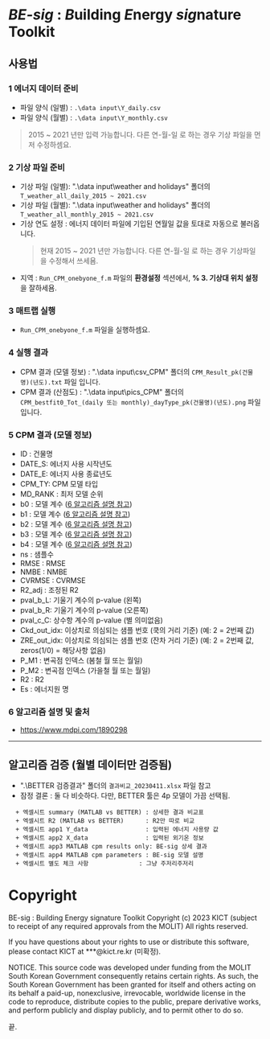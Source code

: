 # ***BE-sig*** : ***B***uilding ***E***nergy ***sig***nature Toolkit

## 사용법

### 1 에너지 데이터 준비
- 파일 양식 (일별) : `.\data input\Y_daily.csv` 
- 파일 양식 (월별) : `.\data input\Y_monthly.csv`
> 2015 ~ 2021 년만 입력 가능합니다. 다른 연-월-일 로 하는 경우 기상 파일을 먼저 수정하셈요.   

### 2 기상 파일 준비
- 기상 파일 (일별): ".\data input\weather and holidays\" 폴더의 ` T_weather_all_daily_2015 ~ 2021.csv `
- 기상 파일 (월별): ".\data input\weather and holidays\" 폴더의 ` T_weather_all_monthly_2015 ~ 2021.csv `
- 기상 연도 설정 : 에너지 데이터 파일에 기입된 연월일 값을 토대로 자동으로 불러옵니다. 
  > 현재 2015 ~ 2021 년만 가능합니다. 다른 연-월-일 로 하는 경우 기상파일을 수정해서 쓰세욤.
- 지역 : `Run_CPM_onebyone_f.m` 파일의 **환경설정** 섹션에서, **% 3. 기상대 위치 설정** 을 잘하세욤.   

### 3 매트랩 실행 
- `Run_CPM_onebyone_f.m` 파일을 실행하셈요.

### 4 실행 결과 
- CPM 결과 (모델 정보) : ".\data input\csv_CPM\" 폴더의 ` CPM_Result_pk(건물명)(년도).txt ` 파일 입니다.
- CPM 결과 (산점도) : ".\data input\pics_CPM\" 폴더의 ` CPM_bestfit0_Tot_(daily 또는 monthly)_dayType_pk(건물명)(년도).png ` 파일 입니다.

### 5 CPM 결과 (모델 정보)
- ID    : 건물명 
- DATE_S: 에너지 사용 시작년도
- DATE_E: 에너지 사용 종료년도
- CPM_TY: CPM 모델 타입 
- MD_RANK	: 최저 모델 순위
- b0    	: 모델 계수 ([6 알고리즘 설명 참고](#6-알고리즘-설명-및-출처))
- b1    	: 모델 계수 ([6 알고리즘 설명 참고](#6-알고리즘-설명-및-출처))
- b2    	: 모델 계수 ([6 알고리즘 설명 참고](#6-알고리즘-설명-및-출처))
- b3    	: 모델 계수 ([6 알고리즘 설명 참고](#6-알고리즘-설명-및-출처))
- b4    	: 모델 계수 ([6 알고리즘 설명 참고](#6-알고리즘-설명-및-출처))
- ns    	: 샘플수
- RMSE    : RMSE
- NMBE    : NMBE
- CVRMSE  : CVRMSE
- R2_adj  : 조정된 R2
- pval_b_L: 기울기 계수의 p-value (왼쪽)
- pval_b_R: 기울기 계수의 p-value (오른쪽)
- pval_c_C: 상수항 계수의 p-value (별 의미없음)
- Ckd_out_idx: 이상치로 의심되는 샘플 번호 (쿡의 거리 기준) (예: 2 = 2번째 값)
- ZRE_out_idx: 이상치로 의심되는 샘플 번호 (잔차 거리 기준) (예: 2 = 2번째 값, zeros(1/0) = 해당사항 없음)
- P_M1    : 변곡점 인덱스 (봄철 월 또는 월일)
- P_M2    : 변곡점 인덱스 (가을철 월 또는 월일)
- R2      : R2
- Es      : 에너지원 명

### 6 알고리즘 설명 및 출처
- https://www.mdpi.com/1890298


---
## 알고리즘 검증 (월별 데이터만 검증됨)
- ".\BETTER 검증결과\" 폴더의 `결과비교_20230411.xlsx` 파일 참고   
- 잠정 결론 : 둘 다 비슷하다. 다만, BETTER 툴은 4p 모델이 가끔 선택됨. 
```
  + 엑셀시트 summary (MATLAB vs BETTER) : 상세한 결과 비교표
  + 엑셀시트 R2 (MATLAB vs BETTER)      : R2만 따로 비교
  + 엑셀시트 app1 Y_data                : 입력된 에너지 사용량 값
  + 엑셀시트 app2 X_data                : 입력된 외기온 정보
  + 엑셀시트 app3 MATLAB cpm results only: BE-sig 상세 결과
  + 엑셀시트 app4 MATLAB cpm parameters : BE-sig 모델 설명
  + 엑셀시트 별도 체크 사항              : 그냥 주저리주저리
```


# Copyright
BE-sig : Building Energy signature Toolkit Copyright (c) 2023
KICT (subject to receipt of any required approvals from the MOLIT) All rights reserved.

If you have questions about your rights to use or distribute this software, please contact KICT at ***@kict.re.kr (미확정).

NOTICE. This source code was developed under funding from the MOLIT South Korean Government consequently retains certain rights. As such, the South Korean Government has been granted for itself and others acting on its behalf a paid-up, nonexclusive, irrevocable, worldwide license in the code to reproduce, distribute copies to the public, prepare derivative works, and perform publicly and display publicly, and to permit other to do so.

끝.

